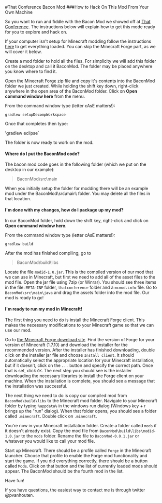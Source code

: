 #That Conference Bacon Mod
###How to Hack On This Mod From Your Own Machine

So you want to run and fiddle with the Bacon Mod we showed off at [That Conference](http://thatconference.com).  The instructions below will explain how to get this mode ready for you to explore and hack on.  

If your computer isn't setup for Minecraft modding follow the instructions [here](moddingSetup.md) to get everything loaded.  You can skip the Minecraft Forge part, as we will cover it below.  
  
  
Create a mod folder to hold all the files.  For simplicity we will add this folder on the desktop and call it BaconMod. The folder may be placed anywhere you know where to find it.  

Open the Minecraft Forge zip file and copy it's contents into the BaconMod folder we just created.  While holding the shift key down, right-click anywhere in the open area of the BaconMod folder.  Click on **Open command window here** from the menu.  

From the command window type (letter cAsE matters!):  

`gradlew setupDecompWorkspace`

Once that completes then type:  

'gradlew eclipse`

The folder is now ready to work on the mod.  

#### Where do I put the BaconMod code?   
The bacon mod code goes in the following folder (which we put on the desktop in our example):  

> BaconMod\src\main

When you initially setup the folder for modding there will be an example mod under the BaconMod\src\main\ folder.  You may delete all the files in that location.

#### I'm done with my changes, how do I package up my mod?
In our BaconMod folder, hold down the shift key, right-click and click on **Open command window here**.

From the command window type (letter cAsE matters!):

`gradlew build`

After the mod has finished compiling, go to 

> BaconMod\build\libs

Locate the file `modid-1.0.jar`.  This is the compiled version of our mod that we can use in Minecraft, but first we need to add all of the asset files to the mod file.  Open the jar file using 7zip (or Winrar).  You should see three items in the file: `META-INF` folder, `thatconference` folder and a `mcmod.info` file.  Go to `BaconMod\src\main\java` and drag the assets folder into the mod file.  Our mod is ready to go!

#### I'm ready to run my mod in Minecraft!
The first thing you need to do is install the Minecraft Forge client.  This makes the necessary modifications to your Minecraft game so that we can use our mod.

Go to [the Minecraft Forge download site](http://files.minecraftforge.net/).  Find the version of Forge for your version of Minecraft (1.7.10) and download the installer for the recommended version.  After the installer has finished downloading, double click on the installer jar file and choose `Install client`.  It should automatically select the appropriate location for your Minecraft installation, but if it doesn't, click on the `...` button and specify the correct path.  Once that is set, click `OK`.  The next step you should see is the installer downloading the necessary libraries to install the Forge client on your machine.  When the installation is complete, you should see a message that the installation was successful.

The next thing we need to do is copy our compiled mod from `BaconMod\build\libs` to the Minecraft mod folder.  Navigate to your Minecraft folder by typing `%appdata%` in the windows run dialog (Windows key + r brings up the "run" dialog).  When that folder opens, you should see a folder called `.minecraft`.  Double click on `.minecraft`.  

You're now in your Minecraft installation folder.  Create a folder called `mods` if it doesn't already exist.  Copy the mod file from `BaconMod\build\libs\modid-1.0.jar` to the `mods` folder.  Rename the file to `BaconMod-0.0.1.jar` or whatever you would like to call your mod file.

Start up Minecraft.  There should be a profile called `Forge` in the Minecraft launcher.  Choose that profile to enable the Forge mod functionality and start the game.  If you did everything correctly, there should be a button called `Mods`.  Click on that button and the list of currently loaded mods should appear.  The BaconMod should be the fourth mod in the list.

Have fun!

If you have questions, the easiest way to contact me is through twitter @pvanhouten.
